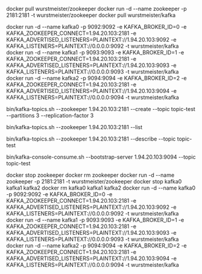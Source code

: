 
docker pull wurstmeister/zookeeper
docker run -d --name zookeeper -p 2181:2181 -t wurstmeister/zookeeper
docker pull wurstmeister/kafka

docker run -d --name kafka0 -p 9092:9092 -e KAFKA_BROKER_ID=0 -e KAFKA_ZOOKEEPER_CONNECT=1.94.20.103:2181 -e KAFKA_ADVERTISED_LISTENERS=PLAINTEXT://1.94.20.103:9092 -e KAFKA_LISTENERS=PLAINTEXT://0.0.0.0:9092 -t wurstmeister/kafka
docker run -d --name kafka1 -p 9093:9093 -e KAFKA_BROKER_ID=1 -e KAFKA_ZOOKEEPER_CONNECT=1.94.20.103:2181 -e KAFKA_ADVERTISED_LISTENERS=PLAINTEXT://1.94.20.103:9093 -e KAFKA_LISTENERS=PLAINTEXT://0.0.0.0:9093 -t wurstmeister/kafka
docker run -d --name kafka2 -p 9094:9094 -e KAFKA_BROKER_ID=2 -e KAFKA_ZOOKEEPER_CONNECT=1.94.20.103:2181 -e KAFKA_ADVERTISED_LISTENERS=PLAINTEXT://1.94.20.103:9094 -e KAFKA_LISTENERS=PLAINTEXT://0.0.0.0:9094 -t wurstmeister/kafka




bin/kafka-topics.sh --zookeeper 1.94.20.103:2181 --create --topic topic-test --partitions 3 --replication-factor 3

bin/kafka-topics.sh --zookeeper 1.94.20.103:2181 --list

bin/kafka-topics.sh --zookeeper 1.94.20.103:2181 --describe --topic topic-test

bin/kafka-console-consume.sh --bootstrap-server 1.94.20.103:9094 --topic topic-test





docker stop zookeeper
docker rm zookeeper
docker run -d --name zookeeper -p 2181:2181 -t wurstmeister/zookeeper
docker stop kafka0 kafka1 kafka2
docker rm kafka0 kafka1 kafka2
docker run -d --name kafka0 -p 9092:9092 -e KAFKA_BROKER_ID=0 -e KAFKA_ZOOKEEPER_CONNECT=1.94.20.103:2181 -e KAFKA_ADVERTISED_LISTENERS=PLAINTEXT://1.94.20.103:9092 -e KAFKA_LISTENERS=PLAINTEXT://0.0.0.0:9092 -t wurstmeister/kafka
docker run -d --name kafka1 -p 9093:9093 -e KAFKA_BROKER_ID=1 -e KAFKA_ZOOKEEPER_CONNECT=1.94.20.103:2181 -e KAFKA_ADVERTISED_LISTENERS=PLAINTEXT://1.94.20.103:9093 -e KAFKA_LISTENERS=PLAINTEXT://0.0.0.0:9093 -t wurstmeister/kafka
docker run -d --name kafka2 -p 9094:9094 -e KAFKA_BROKER_ID=2 -e KAFKA_ZOOKEEPER_CONNECT=1.94.20.103:2181 -e KAFKA_ADVERTISED_LISTENERS=PLAINTEXT://1.94.20.103:9094 -e KAFKA_LISTENERS=PLAINTEXT://0.0.0.0:9094 -t wurstmeister/kafka